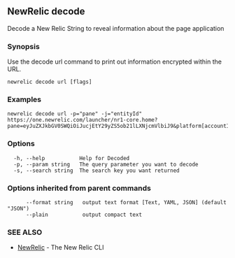 ## NewRelic decode

Decode a New Relic String to reveal information about the page application


### Synopsis

Use the decode url command to print out information encrypted within the URL. 

```
newrelic decode url [flags]
```

### Examples

```
newrelic decode url -p="pane" -j="entityId" https://one.newrelic.com/launcher/nr1-core.home?pane=eyJuZXJkbGV0SWQiOiJucjEtY29yZS5ob21lLXNjcmVlbiJ9&platform[accountId]=1
```

### Options

```
  -h, --help           Help for Decoded
  -p, --param string   The query parameter you want to decode
  -s, --search string  The search key you want returned
```

### Options inherited from parent commands

```
      --format string   output text format [Text, YAML, JSON] (default "JSON")
      --plain           output compact text
```

### SEE ALSO

* [NewRelic](newrelic.md)	 - The New Relic CLI


